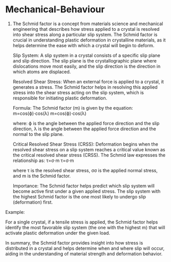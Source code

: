 # Mechanical-Behaviour
1. The Schmid factor is a concept from materials science and mechanical engineering that describes how stress applied to a crystal is resolved into shear stress along a particular slip system. The Schmid factor is crucial in understanding plastic deformation in crystalline materials, as it helps determine the ease with which a crystal will begin to deform.

    Slip System: A slip system in a crystal consists of a specific slip plane and slip direction. The slip plane is the crystallographic plane where dislocations move most easily, and the slip direction is the direction in which atoms are displaced.

    Resolved Shear Stress: When an external force is applied to a crystal, it generates a stress. The Schmid factor helps in resolving this applied stress into the shear stress acting on the slip system, which is responsible for initiating plastic deformation.

    Formula: The Schmid factor (m) is given by the equation:
    m=cos⁡(ϕ)⋅cos⁡(λ)
    m=cos(ϕ)⋅cos(λ)

    where:
        ϕ is the angle between the applied force direction and the slip direction,
        λ is the angle between the applied force direction and the normal to the slip plane.

    Critical Resolved Shear Stress (CRSS): Deformation begins when the resolved shear stress on a slip system reaches a critical value known as the critical resolved shear stress (CRSS). The Schmid law expresses the relationship as:
    τ=σ⋅m
    τ=σ⋅m

    where τ is the resolved shear stress, σσ is the applied normal stress, and m is the Schmid factor.

    Importance: The Schmid factor helps predict which slip system will become active first under a given applied stress. The slip system with the highest Schmid factor is the one most likely to undergo slip (deformation) first.

Example:

For a single crystal, if a tensile stress is applied, the Schmid factor helps identify the most favorable slip system (the one with the highest m) that will activate plastic deformation under the given load.

In summary, the Schmid factor provides insight into how stress is distributed in a crystal and helps determine when and where slip will occur, aiding in the understanding of material strength and deformation behavior.
